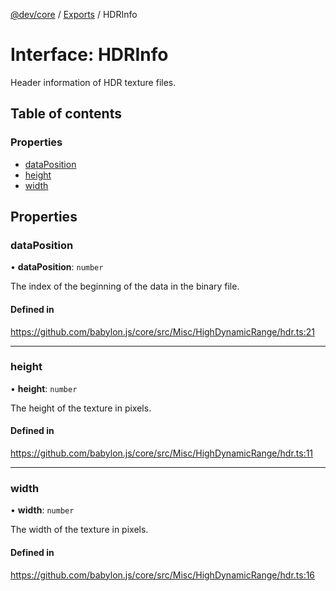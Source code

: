 [@dev/core](../README.md) / [Exports](../modules.md) / HDRInfo

# Interface: HDRInfo

Header information of HDR texture files.

## Table of contents

### Properties

- [dataPosition](HDRInfo.md#dataposition)
- [height](HDRInfo.md#height)
- [width](HDRInfo.md#width)

## Properties

### dataPosition

• **dataPosition**: `number`

The index of the beginning of the data in the binary file.

#### Defined in

https://github.com/babylon.js/core/src/Misc/HighDynamicRange/hdr.ts:21

___

### height

• **height**: `number`

The height of the texture in pixels.

#### Defined in

https://github.com/babylon.js/core/src/Misc/HighDynamicRange/hdr.ts:11

___

### width

• **width**: `number`

The width of the texture in pixels.

#### Defined in

https://github.com/babylon.js/core/src/Misc/HighDynamicRange/hdr.ts:16
